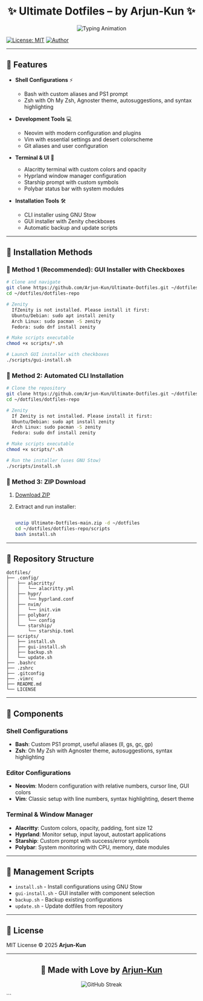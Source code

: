 <h1 align="center">✨ Ultimate Dotfiles – by Arjun-Kun ✨</h1>

<p align="center">
  <img src="https://readme-typing-svg.herokuapp.com?font=Fira+Code&size=22&pause=1000&color=00C896&center=true&vCenter=true&width=650&lines=Welcome+to+Arjun-Kun's+Ultimate+Dotfiles!;Custom+Linux+Configs+%26+Setup;Beautiful+CLI+%2B+GUI+Installer;Neovim+%7C+Hyprland+%7C+Alacritty;Made+with+%E2%9D%A4%EF%B8%8F+by+Arjun-Kun" alt="Typing Animation" />
</p>

[![License: MIT](https://img.shields.io/badge/License-MIT-yellow.svg)](https://opensource.org/licenses/MIT)
[![Author](https://img.shields.io/badge/Author-Arjun--Kun-blue.svg)](https://github.com/Arjun-Kun)

---

## 🌟 Features

* **Shell Configurations** ⚡

  * Bash with custom aliases and PS1 prompt
  * Zsh with Oh My Zsh, Agnoster theme, autosuggestions, and syntax highlighting
* **Development Tools** 💻

  * Neovim with modern configuration and plugins
  * Vim with essential settings and desert colorscheme
  * Git aliases and user configuration
* **Terminal & UI** 🎨

  * Alacritty terminal with custom colors and opacity
  * Hyprland window manager configuration
  * Starship prompt with custom symbols
  * Polybar status bar with system modules
* **Installation Tools** 🛠️

  * CLI installer using GNU Stow
  * GUI installer with Zenity checkboxes
  * Automatic backup and update scripts

---

## 🚀 Installation Methods

### 🔹 Method 1 (Recommended): GUI Installer with Checkboxes

```bash
# Clone and navigate
git clone https://github.com/Arjun-Kun/Ultimate-Dotfiles.git ~/dotfiles
cd ~/dotfiles/dotfiles-repo

# Zenity
  IfZenity is not installed. Please install it first:
  Ubuntu/Debian: sudo apt install zenity
  Arch Linux: sudo pacman -S zenity
  Fedora: sudo dnf install zenity

# Make scripts executable
chmod +x scripts/*.sh

# Launch GUI installer with checkboxes
./scripts/gui-install.sh
```

### 🔹 Method 2: Automated CLI Installation

```bash
# Clone the repository
git clone https://github.com/Arjun-Kun/Ultimate-Dotfiles.git ~/dotfiles
cd ~/dotfiles/dotfiles-repo

# Zenity
  If Zenity is not installed. Please install it first:
  Ubuntu/Debian: sudo apt install zenity
  Arch Linux: sudo pacman -S zenity
  Fedora: sudo dnf install zenity

# Make scripts executable
chmod +x scripts/*.sh

# Run the installer (uses GNU Stow)
./scripts/install.sh
```

### 🔹 Method 3: ZIP Download

1. [Download ZIP](https://github.com/Arjun-Kun/Ultimate-Dotfiles/archive/refs/heads/main.zip)
2. Extract and run installer:

   ```bash
   
   unzip Ultimate-Dotfiles-main.zip -d ~/dotfiles
   cd ~/dotfiles/dotfiles-repo/scripts
   bash install.sh
   ```

---

## 📁 Repository Structure

```
dotfiles/
├── .config/
│   ├── alacritty/
│   │   └── alacritty.yml
│   ├── hypr/
│   │   └── hyprland.conf
│   ├── nvim/
│   │   └── init.vim
│   ├── polybar/
│   │   └── config
│   └── starship/
│       └── starship.toml
├── scripts/
│   ├── install.sh
│   ├── gui-install.sh
│   ├── backup.sh
│   └── update.sh
├── .bashrc
├── .zshrc
├── .gitconfig
├── .vimrc
├── README.md
└── LICENSE
```

---

## 🎯 Components

### Shell Configurations

* **Bash**: Custom PS1 prompt, useful aliases (ll, gs, gc, gp)
* **Zsh**: Oh My Zsh with Agnoster theme, autosuggestions, syntax highlighting

### Editor Configurations

* **Neovim**: Modern configuration with relative numbers, cursor line, GUI colors
* **Vim**: Classic setup with line numbers, syntax highlighting, desert theme

### Terminal & Window Manager

* **Alacritty**: Custom colors, opacity, padding, font size 12
* **Hyprland**: Monitor setup, input layout, autostart applications
* **Starship**: Custom prompt with success/error symbols
* **Polybar**: System monitoring with CPU, memory, date modules

---

## 🔧 Management Scripts

* `install.sh` - Install configurations using GNU Stow
* `gui-install.sh` - GUI installer with component selection
* `backup.sh` - Backup existing configurations
* `update.sh` - Update dotfiles from repository

---

## 📜 License

MIT License © 2025 **Arjun-Kun**

---

<h2 align="center">💖 Made with Love by <a href="https://github.com/Arjun-Kun">Arjun-Kun</a></h2>

<p align="center">
  <img src="https://github-readme-streak-stats.herokuapp.com?user=Arjun-Kun&theme=radical&hide_border=true" alt="GitHub Streak" />
</p>
```
